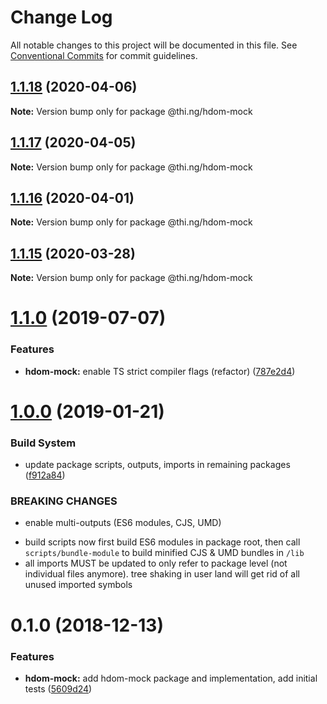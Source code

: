 # Change Log

All notable changes to this project will be documented in this file.
See [Conventional Commits](https://conventionalcommits.org) for commit guidelines.

## [1.1.18](https://github.com/thi-ng/umbrella/compare/@thi.ng/hdom-mock@1.1.17...@thi.ng/hdom-mock@1.1.18) (2020-04-06)

**Note:** Version bump only for package @thi.ng/hdom-mock





## [1.1.17](https://github.com/thi-ng/umbrella/compare/@thi.ng/hdom-mock@1.1.16...@thi.ng/hdom-mock@1.1.17) (2020-04-05)

**Note:** Version bump only for package @thi.ng/hdom-mock





## [1.1.16](https://github.com/thi-ng/umbrella/compare/@thi.ng/hdom-mock@1.1.15...@thi.ng/hdom-mock@1.1.16) (2020-04-01)

**Note:** Version bump only for package @thi.ng/hdom-mock





## [1.1.15](https://github.com/thi-ng/umbrella/compare/@thi.ng/hdom-mock@1.1.14...@thi.ng/hdom-mock@1.1.15) (2020-03-28)

**Note:** Version bump only for package @thi.ng/hdom-mock





# [1.1.0](https://github.com/thi-ng/umbrella/compare/@thi.ng/hdom-mock@1.0.16...@thi.ng/hdom-mock@1.1.0) (2019-07-07)

### Features

* **hdom-mock:** enable TS strict compiler flags (refactor) ([787e2d4](https://github.com/thi-ng/umbrella/commit/787e2d4))

# [1.0.0](https://github.com/thi-ng/umbrella/compare/@thi.ng/hdom-mock@0.1.5...@thi.ng/hdom-mock@1.0.0) (2019-01-21)

### Build System

* update package scripts, outputs, imports in remaining packages ([f912a84](https://github.com/thi-ng/umbrella/commit/f912a84))

### BREAKING CHANGES

* enable multi-outputs (ES6 modules, CJS, UMD)

- build scripts now first build ES6 modules in package root, then call
  `scripts/bundle-module` to build minified CJS & UMD bundles in `/lib`
- all imports MUST be updated to only refer to package level
  (not individual files anymore). tree shaking in user land will get rid of
  all unused imported symbols

# 0.1.0 (2018-12-13)

### Features

* **hdom-mock:** add hdom-mock package and implementation, add initial tests ([5609d24](https://github.com/thi-ng/umbrella/commit/5609d24))
